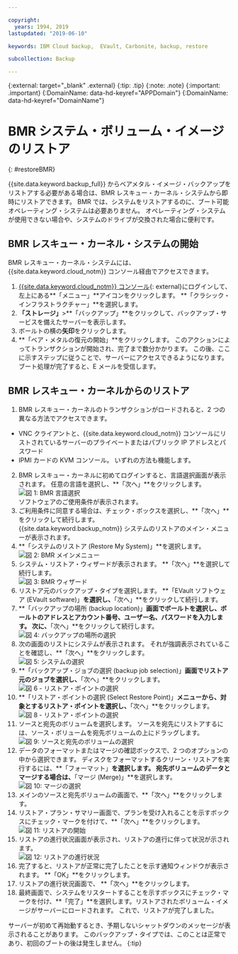 ```yaml
---

copyright:
  years: 1994, 2019
lastupdated: "2019-06-10"

keywords: IBM Cloud backup,  EVault, Carbonite, backup, restore

subcollection: Backup

---
```

{:external: target="_blank" .external}
{:tip: .tip}
{:note: .note}
{:important: .important}
{:DomainName: data-hd-keyref="APPDomain"}
{:DomainName: data-hd-keyref="DomainName"}

# BMR システム・ボリューム・イメージのリストア
{: #restoreBMR}

{{site.data.keyword.backup_full}} からベアメタル・イメージ・バックアップをリストアする必要がある場合は、BMR レスキュー・カーネル・システムから即時にリストアできます。 BMR では、システムをリストアするのに、ブート可能オペレーティング・システムは必要ありません。 オペレーティング・システムが使用できない場合や、システムのドライブが交換された場合に便利です。

## BMR レスキュー・カーネル・システムの開始

BMR レスキュー・カーネル・システムには、{{site.data.keyword.cloud_notm}} コンソール経由でアクセスできます。
1. [{{site.data.keyword.cloud_notm}} コンソール](https://{DomainName}){: external}にログインして、左上にある**「メニュー」**アイコンをクリックします。 **「クラシック・インフラストラクチャー」**を選択します。
2. **「ストレージ」**>**「バックアップ」**をクリックして、バックアップ・サービスを備えたサーバーを表示します。
3. ボールトの横の**矢印**をクリックします。
4. **「ベア・メタルの復元の開始」**をクリックします。 このアクションによってトランザクションが開始され、完了まで数分かかります。 この後、ここに示すステップに従うことで、サーバーにアクセスできるようになります。 ブート処理が完了すると、E メールを受信します。


## BMR レスキュー・カーネルからのリストア

1. BMR レスキュー・カーネルのトランザクションがロードされると、2 つの異なる方法でアクセスできます。
  - VNC クライアントと、{{site.data.keyword.cloud_notm}} コンソールにリストされているサーバーのプライベートまたはパブリック IP アドレスとパスワード
  - IPMI カードの KVM コンソール。
  いずれの方法も機能します。
2. BMR レスキュー・カーネルに初めてログインすると、言語選択画面が表示されます。 任意の言語を選択し、**「次へ」**をクリックします。
<br/>![図 1: BMR 言語選択](/images/bmr1.png)<br/> ソフトウェアのご使用条件が表示されます。
3. ご利用条件に同意する場合は、チェック・ボックスを選択し、**「次へ」**をクリックして続行します。 <br/> {{site.data.keyword.backup_notm}} システムのリストアのメイン・メニューが表示されます。
4. **「システムのリストア (Restore My System)」**を選択します。
<br/>![図 2: BMR メインメニュー](/images/bmr2.png)
5. システム・リストア・ウィザードが表示されます。 **「次へ」**を選択して続行します。
<br/>![図 3: BMR ウィザード](/images/bmr3.png)
6. リストア元のバックアップ・タイプを選択します。 **「EVault ソフトウェア (EVault software)」**を選択し、**「次へ」**をクリックして続行します。
7. **「バックアップの場所 (backup location)」**画面でボールトを選択し、ボールトのアドレスとアカウント番号、ユーザー名、パスワードを入力します。 次に、**「次へ」**をクリックして続行します。
<br/>![図 4: バックアップの場所の選択](/images/bmr4.png)
8. 次の画面のリストにシステムが表示されます。 それが強調表示されていることを確認し、**「次へ」**をクリックします。
<br/>![図 5: システムの選択](/images/bmr5.png)
9. **「バックアップ・ジョブの選択 (backup job selection)」**画面でリストア元のジョブを選択し、**「次へ」**をクリックします。
<br/>![図 6 - リストア・ポイントの選択](/images/bmr6.png)
10. **「リストア・ポイントの選択 (Select Restore Point)」**メニューから、対象とするリストア・ポイントを選択し、**「次へ」**をクリックします。
<br/>![図 8 - リストア・ポイントの選択](/images/bmr8.png)
11. ソースと宛先のボリュームを選択します。 ソースを宛先にリストアするには、ソース・ボリュームを宛先ボリュームの上にドラッグします。
<br/>![図 9: ソースと宛先のボリュームの選択](/images/bmr9.png)
12. データのフォーマットまたはマージの確認ボックスで、2 つのオプションの中から選択できます。 ディスクをフォーマットするクリーン・リストアを実行するには、**「フォーマット」**を選択します。 宛先ボリュームのデータとマージする場合は、**「マージ (Merge)」**を選択します。
<br/>![図 10: マージの選択](/images/bmr10.png)
13. メインのソースと宛先ボリュームの画面で、**「次へ」**をクリックします。
14. リストア・プラン・サマリー画面で、プランを受け入れることを示すボックスにチェック・マークを付けて、**「次へ」**をクリックします。
<br/>![図 11: リストアの開始](/images/bmr11.png)
15. リストアの進行状況画面が表示され、リストアの進行に伴って状況が示されます。
<br/>![図 12: リストアの進行状況](/images/bmr12.png)
16. 完了すると、リストアが正常に完了したことを示す通知ウィンドウが表示されます。 **「OK」**をクリックします。
17. リストアの進行状況画面で、 **「次へ」**をクリックします。
18. 最終画面で、システムをリスタートすることを示すボックスにチェック・マークを付け、**「完了」**を選択します。リストアされたボリューム・イメージがサーバーにロードされます。
  これで、リストアが完了しました。 <br/>

  サーバーが初めて再始動するとき、予期しないシャットダウンのメッセージが表示されることがあります。 このバックアップ・タイプでは、このことは正常であり、初回のブートの後は発生しません。
  {:tip}
